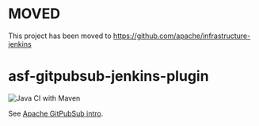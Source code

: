 # MOVED

This project has been moved to https://github.com/apache/infrastructure-jenkins

# asf-gitpubsub-jenkins-plugin

![Java CI with Maven](https://github.com/stephenc/asf-gitpubsub-jenkins-plugin/workflows/Java%20CI%20with%20Maven/badge.svg)

See [Apache GitPubSub intro](https://www.apache.org/dev/gitpubsub.html).

